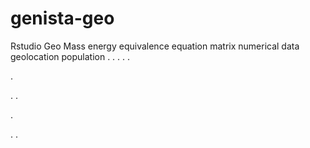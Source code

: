 # genista-geo
Rstudio Geo Mass energy equivalence equation matrix numerical data geolocation population
.
.
.
.
.




.






















.
.


























.











.
.
